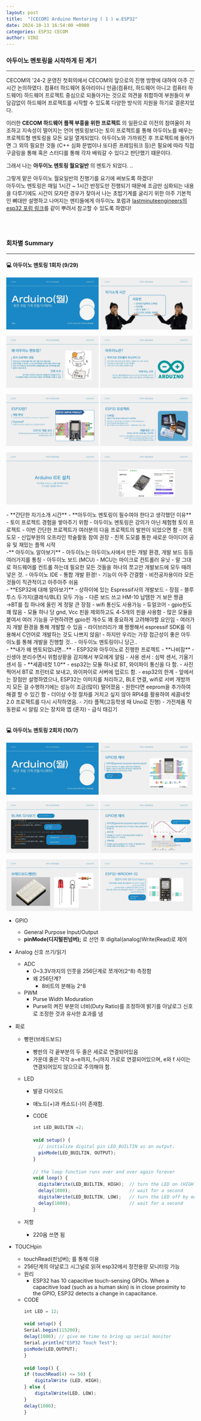 ```yaml
---
layout: post
title:  "[CECOM] Arduino Mentoring ( 1 ) w.ESP32"
date: 2024-10-13 16:54:00 +0900
categories: ESP32 CECOM
author: VINI
--- 
```


### 아두이노 멘토링을 시작하게 된 계기
---
CECOM의 '24-2 운영진 첫회의에서 CECOM의 앞으로의 진행 방향에 대하여 아주 긴 시간 논의하였다.
컴퓨터 하드웨어 동아리이니 만큼(컴퓨터, 하드웨어 아니고 컴퓨터 하드웨어) 하드웨어 프로젝트 중심으로 되돌아가는 것으로 의견을 취합하여
부원들이 부담감없이 하드웨어 프로젝트를 시작할 수 있도록 다양한 방식의 지원을 하기로 결론지었다.

이러한 __CECOM 하드웨어 플젝 부흥을 위한 프로젝트__ 의 일환으로 이전의 참여율이 저조하고 지속성이 떨어지는 언어 멘토링보다는
토이 프로젝트를 통해 아두이노를 배우는 프로젝트형 멘토링을 모든 요일 열게되었다. 
아두이노와 가까워진 후 프로젝트에 들어가면 그 외의 필요한 것들 (C++ 심화 문법이나 또다른 프레임워크 등)은
필요에 따라 직접 구글링을 통해 혹은 스터디를 통해 각자 배워갈 수 있다고 판단했기 떄문이다.

그래서 나는 **아두이노 멘토링 월요일반** 의 멘토가 되었다. ..

그렇게 맡은 아두이노 월요일반의 진행기를 요기에 써보도록 하겠다!<br/> 
아두이노 멘토링은 매일 1시간 ~ 1시간 반정도만 진행되기 때문에 조금만 심화되는 내용을 다루기에도 시간이 모자란 경우가 잦아서
나는 초밥기계를 굴리기 위한 아주 기본적인 뼈대만 설명하고 나머지는 멘티들에게 
아두이노 포럼과 [lastminuteengineers의 esp32 포럼 링크]를 같이 뿌려서 참고할 수 있도록 하였다!

<br/> <br/>
### 회차별 Summary
--- 
#### 💻 아두이노 멘토링 1회차 (9/29)
<p>
  <img src="/images/AM/AM1.jpg"  width="49%">
  <img src="/images/AM/AM2.jpg"  width="49%">
</p>
<p>
  <img src="/images/AM/AM3.jpg"  width="49%">
  <img src="/images/AM/AM4.jpg"  width="49%">
</p>
<p>
  <img src="/images/AM/AM5.jpg"  width="49%">
  <img src="/images/AM/AM6.jpg"  width="49%">
</p>
<p>
  <img src="/images/AM/AM7.jpg"  width="49%">
  <img src="/images/AM/AM8.jpg"  width="49%">
</p>
- **간단한 자기소개 시간**
- **아두이노 멘토링이 필수여야 한다고 생각했던 이유**
    - 토이 프로젝트 경험을 쌓아주기 위함
        - 아두이노 멘토링은 강의가 아닌 체험형 토이 프로젝트
        - 이번 간단한 프로젝트가 여러분의 다음 프로젝트의 발판이 되었으면 함
    - 친목 도모
        - 신입부원의 오프라인 학술활동 참여 권장
        - 친목 도모를 통한 새로운 아이디어 공유 및 재밌는 플젝 시작
<br/> 
-** 아두이노 알아보기**
    - 아두이노는 아두이노사에서 만든 개발 환경, 개발 보드 등등 여러가지를 통칭
        - 아두이노 보드 (MCU)
            - MCU는 마이크로 컨트롤러 유닛
            - 말 그대로 하드웨어를 컨트롤 하는데 필요한 모든 것들을 하나의 쪼고만 개발보드에 모두 때려 넣은 것.
        - 아두이노 IDE
            - 통합 개발 환경!
            - 기능이 아주 간결함
            - 비전공자용이라 모든 것들이 직관적이고 아주아주 쉬움
<br/> 
- **ESP32에 대해 알아보기**
    - 상하이에 있는 Espressif사의 개발보드
    - 장점
        - 블루투스 두가지(클래식/BLE) 모두 가능
            - 다른 보드 쓰고 HM-10 납땜한 거 보믄 짱큼 →BT를 칩 하나에 올린 게 정말 큰 장점
        - wifi 통신도 사용가능
        - 듀얼코어
        - gpio핀도 꽤 많음
            - 모듈 하나 당 gnd, Vcc 핀을 제외하고도 4-5개의 핀을 사용함
            - 많은 모듈을 붙여서 여러 기능을 구현하려면 gpio핀 개수도 꽤 중요하게 고려해야할 요인임
        - 여러가지 개발 환경을 통해 개발할 수 있음
            - 라이브러리가 꽤 짱짱해서 espressif SDK를 이용해서 C언어로 개발하는 것도 나쁘지 않음!
            - 하지만 우리는 가장 접근성이 좋은 아두이노를 통해 개발을 진행할 것..
            - 아두이노 멘토링이니 당근..
<br/> 
- **내가 왜 멘토되었냐면…**
    - ESP32와 아두이노로 진행한 프로젝트
        - **나비잠**
            - 신생아 분리수면시 위험상황을 감지해서 부모에게 알림
            - 사용 센서 : 심박 센서, 기울기 센서 등
        - **세콤네컷 1.0**
            - esp32는 모듈 하나로 BT, 와이파이 통신을 다 함.
            - 사진 찍어서 BT로 프린터로 보내고, 와이파이로 서버에 업로드 함.
            - esp32의 한계
                - 앞에서는 장점만 설명하였으나, ESP32는 이미지를 처리하고, BLE 연결, wifi로 서버 개방까지 모든 걸 수행하기에는 성능이 조금(많이) 떨어졌음
                - 원한다면 eeprom을 추가하여 해결 할 수 있긴 함
            -  더이상 수정 절차를 거치고 싶지 않아 RPI4를 활용하여 세콤네컷 2.0 프로젝트를 다시 시작하였음.
    - 기타 플젝(고등학생 때 Uno로 진행)
        - 가전제품 작동완료 시 알림 오는 장치와 앱 (혼자)
        - 급식 태깅기     
<br/> 
<br/> 

#### 💻 아두이노 멘토링 2회차 (10/7)
<p>
  <img src="/images/AM/AM12.jpg"  width="49%">
  <img src="/images/AM/AM13.jpg"  width="49%">
</p>
<p>
  <img src="/images/AM/AM14.jpg"  width="49%">
  <img src="/images/AM/AM15.jpg"  width="49%">
</p>
<p>
  <img src="/images/AM/AM16.jpg"  width="49%">
  <img src="/images/AM/AM17.jpg"  width="49%">
</p>

- GPIO
    - General Purpose Input/Output
    - **pinMode(**디지털핀넘버**);** 로 선언 후 digital(analog)Write(Read)로 제어

- Analog 신호 쓰기/읽기
    - ADC
        - 0~3.3V까지의 인풋을 256단계로 쪼개어(2^8) 측정함
        - 왜 256단계?
            - 8비트의 분해능 2^8
    - PWM
        - Purse Width Moduration
        - Purse의 켜진 부분의 너비(Duty Ratio)를 조정하여 밝기를 아날로그 신호로 조정한 것과 유사한 효과를 냄

- 회로
    - 빵판(브레드보드)
        - 빵판의 각 끝부분의 두 줄은 세로로 연결되어있음
        - 가운데 줄은 각각 a~e까지, f~j까지 가로로 연결되어있으며,
        e와 f 사이는 연결되어있지 않으므로 주의해야 함.
    - LED
        - 발광 다이오드
        - 애노드(+)과 캐소드(-)이 존재함.
        - CODE
            
            ```jsx
            int LED_BUILTIN =2;
            
            void setup() {
              // initialize digital pin LED_BUILTIN as an output.
              pinMode(LED_BUILTIN, OUTPUT);
            }
            
            // the loop function runs over and over again forever
            void loop() {
              digitalWrite(LED_BUILTIN, HIGH);  // turn the LED on (HIGH is the voltage level)
              delay(1000);                      // wait for a second
              digitalWrite(LED_BUILTIN, LOW);   // turn the LED off by making the voltage LOW
              delay(1000);                      // wait for a second
            }
            ```
            
    - 저항
        - 220옴 쓰면 됨

- TOUCHpin
    - touchRead(핀넘버); 를 통해 이용
    - 256단계의 아날로그 시그널로 읽혀 esp32에서 정전용량 모니터링 가능
    - 원리
        - ESP32 has 10 capacitive touch-sensing GPIOs. When a capacitive load (such as a human skin) is in close proximity to the GPIO, ESP32 detects a change in capacitance.
    - CODE
        ```jsx
        int LED = 12;
        
        void setup() {
        Serial.begin(115200);
        delay(1000); // give me time to bring up serial monitor
        Serial.println("ESP32 Touch Test");
        pinMode(LED,OUTPUT);
        }
        
        void loop() {
        if (touchRead(4) <= 50) {
            digitalWrite (LED, HIGH);
        } else {
            digitalWrite(LED, LOW);
        }
        delay(1000);
        }
        
        ```



[lastminuteengineers의 esp32 포럼 링크]: https://lastminuteengineers.com/electronics/esp32-projects/

